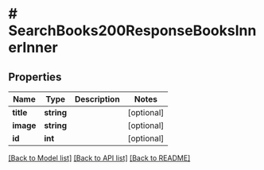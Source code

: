 # # SearchBooks200ResponseBooksInnerInner

## Properties

Name | Type | Description | Notes
------------ | ------------- | ------------- | -------------
**title** | **string** |  | [optional]
**image** | **string** |  | [optional]
**id** | **int** |  | [optional]

[[Back to Model list]](../../README.md#models) [[Back to API list]](../../README.md#endpoints) [[Back to README]](../../README.md)
